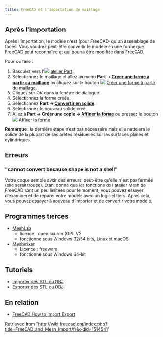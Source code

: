 ```yaml
---
title: FreeCAD et l'importation de maillage
---
```

## Après l'importation

Après l'importation, le modèle n'est (pour FreeCAD) qu'un assemblage de faces. Vous voudrez peut-être convertir le modèle en une forme que FreeCAD peut reconnaître et qui pourra être modifiée dans FreeCAD.

Pour ce faire :

1. Basculez vers l'![](/images/Workbench_Part.svg) [atelier Part](/Part_Workbench/fr "Part Workbench/fr").
2. Sélectionnez le maillage et allez au menu **Part → [Créer une forme à partir du maillage](/Part_ShapeFromMesh/fr "Part ShapeFromMesh/fr")** ou cliquez sur le bouton ![](/images/Part_ShapeFromMesh.svg) [Créer une forme à partir du maillage](/Part_ShapeFromMesh/fr "Part ShapeFromMesh/fr").
3. Cliquez sur OK dans la fenêtre de dialogue.
4. Sélectionnez la forme créée.
5. Sélectionnez **Part → [Convertir en solide](/Part_MakeSolid/fr "Part MakeSolid/fr")**.
6. Sélectionnez le nouveau solide créé.
7. Allez à **Part → Créer une copie → [Affiner la forme](/Part_RefineShape/fr "Part RefineShape/fr")** ou pressez le bouton ![](/images/Part_RefineShape.svg) [Affiner la forme](/Part_RefineShape/fr "Part RefineShape/fr").

**Remarque :** la dernière étape n’est pas nécessaire mais elle nettoiera le solide de la plupart de ses arêtes résiduelles sur les surfaces planes et cylindriques.

## Erreurs

### "cannot convert because shape is not a shell"

Votre coque semble avoir des erreurs, peut-être qu'elle n'est pas fermée (elle serait trouée). Étant donné que les fonctions de l'atelier Mesh de FreeCAD sont un peu limitées pour le moment, vous pouvez essayer d’examiner et de réparer votre modèle avec un logiciel tiers. Après cela, vous pouvez essayer à nouveau d’importer et de convertir votre modèle.

## Programmes tierces

* [MeshLab](https://www.meshlab.net/)
  + licence : open source (GPL V2)
  + fonctionne sous Windows 32/64 bits, Linux et macOS
* [Meshmixer](https://meshmixer.com/)
  + Licence : freeware
  + fonctionne sous Windows 64-bit

## Tutoriels

* [Importer des STL ou OBJ](/Import_from_STL_or_OBJ/fr "Import from STL or OBJ/fr")
* [Exporter des STL ou OBJ](/Export_to_STL_or_OBJ/fr "Export to STL or OBJ/fr")

## En relation

* [FreeCAD How to Import Export](/index.php?title=FreeCAD_Howto_Import_Export/fr&action=edit&redlink=1 "FreeCAD Howto Import Export/fr (page does not exist)")

Retrieved from "<http://wiki.freecad.org/index.php?title=FreeCAD_and_Mesh_Import/fr&oldid=1514541>"
